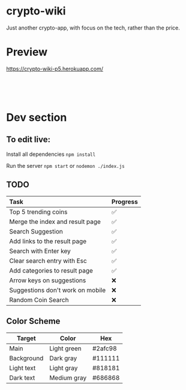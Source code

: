 # crypto-wiki
Just another crypto-app, with focus on the tech, rather than the price.

# Preview


https://crypto-wiki-p5.herokuapp.com/

<br>
<br>
<br>


# Dev section

## To edit live: 

Install all dependencies
`npm install`

Run the server
`npm start`
or 
`nodemon ./index.js`

## TODO

| Task | Progress |
|:---- | -------- |
| Top 5 trending coins | :white_check_mark: |
| Merge the index and result page | :white_check_mark: |
| Search Suggestion | :white_check_mark: |
| Add links to the result page | :white_check_mark: |
| Search with Enter key | :white_check_mark: |
| Clear search entry with Esc | :white_check_mark: |
| Add categories to result page | :white_check_mark: |
| Arrow keys on suggestions | :x: |
| Suggestions don't work on mobile | :x: |
| Random Coin Search | :x: |


## Color Scheme

| Target | Color | Hex | 
| ------ | ----- | --- |
| Main | Light green | #2afc98 |
| Background | Dark gray | #111111 |
| Light text | Light gray | #818181 |
| Dark text | Medium gray | #686868 |

